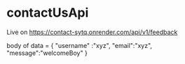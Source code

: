 # contactUsApi

Live on <a href="https://contact-sytq.onrender.com/api/v1/feedback">https://contact-sytq.onrender.com/api/v1/feedback</a>

body of data = {
    "username" :"xyz",
    "email":"xyz",
    "message":"welcomeBoy"
}
